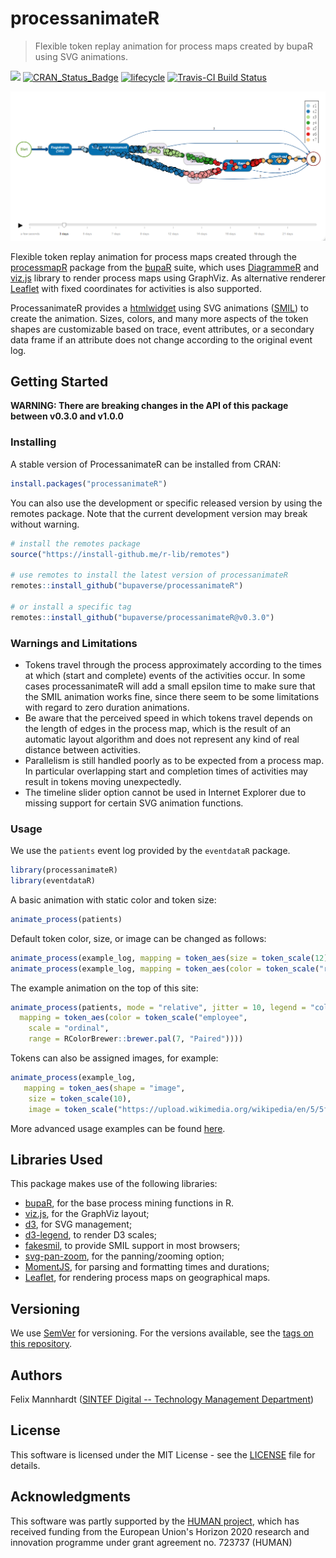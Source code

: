 # processanimateR

> Flexible token replay animation for process maps created by bupaR using SVG animations.

[![](https://cranlogs.r-pkg.org/badges/processanimateR)](https://cran.r-project.org/package=processanimateR)
[![CRAN\_Status\_Badge](https://www.r-pkg.org/badges/version/processanimateR)](https://cran.r-project.org/package=processanimateR)
[![lifecycle](https://img.shields.io/badge/lifecycle-maturing-blue.svg)](https://www.tidyverse.org/lifecycle/#maturing)
[![Travis-CI Build Status](https://travis-ci.org/bupaverse/processanimateR.svg?branch=master)](https://travis-ci.org/bupaverse/processanimateR)

[![processanimateR example](man/figures/processanimateR-banner.png)](https://bupaverse.github.io/processanimateR/example/processanimateR-banner.html)

Flexible token replay animation for process maps created through the [processmapR](https://github.com/gertjanssenswillen/processmapR/) package from the [bupaR](http://www.bupar.net) suite, which uses [DiagrammeR](https://github.com/rich-iannone/DiagrammeR/) and [viz.js](https://github.com/mdaines/viz.js) library to render process maps using GraphViz. As alternative renderer [Leaflet](https://leafletjs.com/) with fixed coordinates for activities is also supported.

ProcessanimateR provides a [htmlwidget](https://www.htmlwidgets.org/) using SVG animations ([SMIL](https://www.w3.org/standards/techs/smil#w3c_all)) to create the animation. Sizes, colors, and many more aspects of the token shapes are customizable based on trace, event attributes, or a secondary data frame if an attribute does not change according to the original event log.

## Getting Started

**WARNING: There are breaking changes in the API of this package between v0.3.0 and v1.0.0**

### Installing

A stable version of ProcessanimateR can be installed from CRAN:
```r
install.packages("processanimateR")
```

You can also use the development or specific released version by using the remotes package. 
Note that the current development version may break without warning. 
```r
# install the remotes package
source("https://install-github.me/r-lib/remotes")

# use remotes to install the latest version of processanimateR
remotes::install_github("bupaverse/processanimateR")

# or install a specific tag
remotes::install_github("bupaverse/processanimateR@v0.3.0")
```

### Warnings and Limitations
* Tokens travel through the process approximately according to the times at which (start and complete) events of the activities occur. In some cases processanimateR will add a small epsilon time to make sure that the SMIL animation works fine, since there seem to be some limitations with regard to zero duration animations. 
* Be aware that the perceived speed in which tokens travel depends on the length of edges in the process map, which is the result of an automatic layout algorithm and does not represent any kind of real distance between activities. 
* Parallelism is still handled poorly as to be expected from a process map. In particular overlapping start and completion times of activities may result in tokens moving unexpectedly.
* The timeline slider option cannot be used in Internet Explorer due to missing support for certain SVG animation functions.

### Usage

We use the `patients` event log provided by the `eventdataR` package. 
```r
library(processanimateR)
library(eventdataR)
```

A basic animation with static color and token size:
```r
animate_process(patients)
```

Default token color, size, or image can be changed as follows:
```r
animate_process(example_log, mapping = token_aes(size = token_scale(12), shape = "rect"))
animate_process(example_log, mapping = token_aes(color = token_scale("red")))
```

The example animation on the top of this site:
```r
animate_process(patients, mode = "relative", jitter = 10, legend = "color",
  mapping = token_aes(color = token_scale("employee", 
    scale = "ordinal", 
    range = RColorBrewer::brewer.pal(7, "Paired"))))
```

Tokens can also be assigned images, for example:
```r
animate_process(example_log,
   mapping = token_aes(shape = "image",
    size = token_scale(10),
    image = token_scale("https://upload.wikimedia.org/wikipedia/en/5/5f/Pacman.gif")))
```

More advanced usage examples can be found [here](https://bupaverse.github.io/processanimateR/articles/).

## Libraries Used
This package makes use of the following libraries:

* [bupaR](https://github.com/gertjanssenswillen/bupaR), for the base process mining functions in R.
* [viz.js](https://github.com/mdaines/viz.js), for the GraphViz layout;
* [d3](https://d3js.org), for SVG management;
* [d3-legend](https://github.com/susielu/d3-legend), to render D3 scales;
* [fakesmil](https://github.com/FakeSmile/FakeSmile), to provide SMIL support in most browsers;
* [svg-pan-zoom](https://github.com/ariutta/svg-pan-zoom), for the panning/zooming option;
* [MomentJS](https://github.com/moment/moment), for parsing and formatting times and durations;
* [Leaflet](https://leafletjs.com/), for rendering process maps on geographical maps.

## Versioning

We use [SemVer](http://semver.org/) for versioning. For the versions available, see the [tags on this repository](https://github.com/bupaverse/processanimateR/tags). 

## Authors
Felix Mannhardt ([SINTEF Digital -- Technology Management Department](https://www.sintef.no/digital/))

## License

This software is licensed under the MIT License - see the [LICENSE](https://github.com/bupaverse/processanimateR/blob/master/LICENSE.md) file for details.

## Acknowledgments

This software was partly supported by the [HUMAN project](http://www.humanmanufacturing.eu/), which has received funding from the European Union's Horizon 2020 research and innovation programme under grant agreement no. 723737 (HUMAN)
